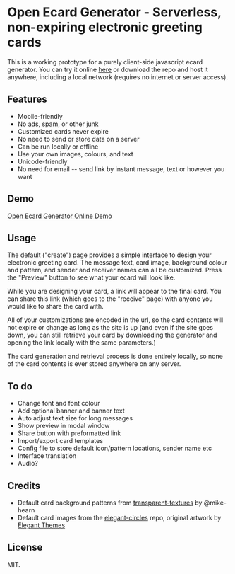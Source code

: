 # Open Ecard Generator - Serverless, non-expiring electronic greeting cards

This is a working prototype for a purely client-side javascript ecard generator. You can try it online [here](https://dohliam.github.io/ecards/) or download the repo and host it anywhere, including a local network (requires no internet or server access).

## Features

* Mobile-friendly
* No ads, spam, or other junk
* Customized cards never expire
* No need to send or store data on a server
* Can be run locally or offline
* Use your own images, colours, and text
* Unicode-friendly
* No need for email -- send link by instant message, text or however you want

## Demo

[Open Ecard Generator Online Demo](https://hrafnkels.github.io/ecards/)

## Usage

The default ("create") page provides a simple interface to design your electronic greeting card. The message text, card image, background colour and pattern, and sender and receiver names can all be customized. Press the "Preview" button to see what your ecard will look like.

While you are designing your card, a link will appear to the final card. You can share this link (which goes to the "receive" page) with anyone you would like to share the card with.

All of your customizations are encoded in the url, so the card contents will not expire or change as long as the site is up (and even if the site goes down, you can still retrieve your card by downloading the generator and opening the link locally with the same parameters.)

The card generation and retrieval process is done entirely locally, so none of the card contents is ever stored anywhere on any server.

## To do

* Change font and font colour
* Add optional banner and banner text
* Auto adjust text size for long messages
* Show preview in modal window
* Share button with preformatted link
* Import/export card templates
* Config file to store default icon/pattern locations, sender name etc
* Interface translation
* Audio?

## Credits

* Default card background patterns from [transparent-textures](https://github.com/mike-hearn/transparent-textures) by @mike-hearn
* Default card images from the [elegant-circles](https://github.com/dohliam/elegant-circles) repo, original artwork by [Elegant Themes](http://www.elegantthemes.com/)

## License

MIT.

